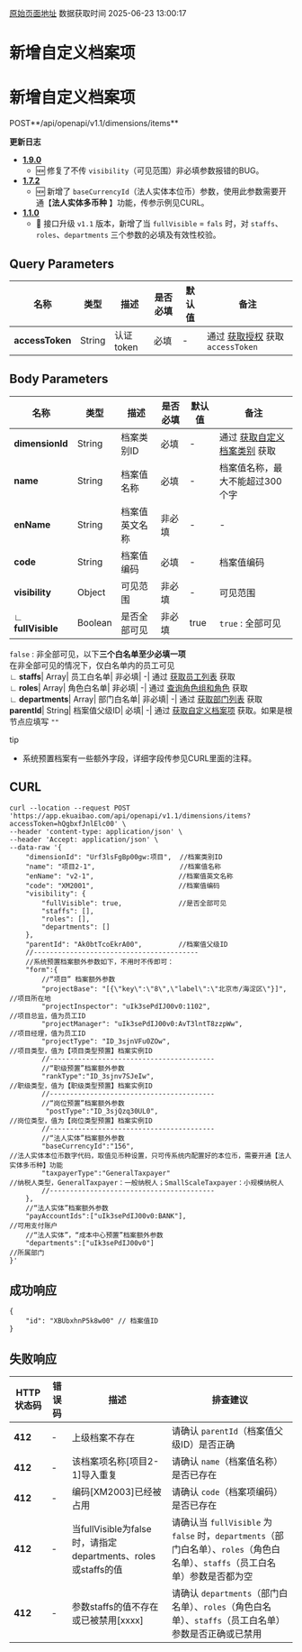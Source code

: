 [原始页面地址](https://docs.ekuaibao.com/docs/open-api/dimensions/creat-dimension-items)
数据获取时间 2025-06-23 13:00:17

# 新增自定义档案项

# 新增自定义档案项  
  
POST**/api/openapi/v1.1/dimensions/items**

**更新日志**

  * [**1.9.0**](/updateLog/update-log#190)
    * 🆕 修复了不传 `visibility`（可见范围）非必填参数报错的BUG。
  * [**1.7.2**](/updateLog/update-log#172)
    * 🆕 新增了 `baseCurrencyId`（法人实体本位币）参数，使用此参数需要开通【**法人实体多币种** 】功能，传参示例见CURL。
  * [**1.1.0**](/updateLog/update-log#110)
    * 🚀 接口升级 `v1.1` 版本，新增了当 `fullVisible` = `fals` 时，对 `staffs`、`roles`、`departments` 三个参数的必填及有效性校验。



## Query Parameters​

名称| 类型| 描述| 是否必填| 默认值| 备注  
---|---|---|---|---|---  
**accessToken**|  String| 认证token| 必填| -| 通过 [获取授权](/docs/open-api/getting-started/auth) 获取 `accessToken`  
  
## Body Parameters​

名称| 类型| 描述| 是否必填| 默认值| 备注  
---|---|---|---|---|---  
**dimensionId**|  String| 档案类别ID| 必填| -| 通过 [获取自定义档案类别](/docs/open-api/dimensions/get-dimensions) 获取  
**name**|  String| 档案值名称| 必填| -| 档案值名称，最大不能超过300个字  
**enName**|  String| 档案值英文名称| 非必填| -| -  
**code**|  String| 档案值编码| 必填| -| 档案值编码  
**visibility**|  Object| 可见范围| 非必填| -| 可见范围  
**∟ fullVisible**|  Boolean| 是否全部可见| 非必填| true| `true` : 全部可见   
`false` : 非全部可见，以下**三个白名单至少必填一项**  
在非全部可见的情况下，仅白名单内的员工可见  
**∟ staffs**|  Array| 员工白名单| 非必填| -| 通过 [获取员工列表](/docs/open-api/corporation/get-all-staffs) 获取  
**∟ roles**|  Array| 角色白名单| 非必填| -| 通过 [查询角色组和角色](/docs/open-api/corporation/get-roles-group) 获取  
**∟ departments**|  Array| 部门白名单| 非必填| -| 通过 [获取部门列表](/docs/open-api/corporation/get-departments) 获取  
**parentId**|  String| 档案值父级ID| 必填| -| 通过 [获取自定义档案项](/docs/open-api/dimensions/get-dimension-items) 获取。如果是根节点应填写 `""`  
  
tip

  * 系统预置档案有一些额外字段，详细字段传参见CURL里面的注释。



## CURL​
    
    
    curl --location --request POST 'https://app.ekuaibao.com/api/openapi/v1.1/dimensions/items?accessToken=hQgbxfJnlElc00' \  
    --header 'content-type: application/json' \  
    --header 'Accept: application/json' \  
    --data-raw '{  
        "dimensionId": "Urf3lsFgBp00gw:项目",  //档案类别ID  
        "name": "项目2-1",                     //档案值名称	  
        "enName": "v2-1",                     //档案值英文名称	  
        "code": "XM2001",                     //档案值编码	  
        "visibility": {  
            "fullVisible": true,              //是否全部可见  
            "staffs": [],  
            "roles": [],  
            "departments": []  
        },  
        "parentId": "Ak0btTcoEkrA00",         //档案值父级ID  
        //-----------------------------------------  
        //系统预置档案额外参数如下，不用时不传即可：          
        "form":{  
            //“项目” 档案额外参数  
            "projectBase": "[{\"key\":\"8\",\"label\":\"北京市/海淀区\"}]", //项目所在地  
            "projectInspector": "uIk3sePdIJ00v0:1102",                     //项目总监，值为员工ID  
            "projectManager": "uIk3sePdIJ00v0:AvT3lntT8zzpWw",             //项目经理，值为员工ID  
            "projectType": "ID_3sjnVFu0ZOw",                               //项目类型，值为【项目类型预置】档案实例ID  
            //-----------------------------------------  
            //“职级预置”档案额外参数  
            "rankType":"ID_3sjnv7SJeIw",                                   //职级类型，值为【职级类型预置】档案实例ID  
            //-----------------------------------------  
            //“岗位预置”档案额外参数  
             "postType":"ID_3sjQzq30UL0",                                  //岗位类型，值为【岗位类型预置】档案实例ID  
            //-----------------------------------------  
            //“法人实体”档案额外参数  
            "baseCurrencyId":"156",                                        //法人实体本位币数字代码，取值见币种设置，只可传系统内配置好的本位币，需要开通【法人实体多币种】功能  
            "taxpayerType":"GeneralTaxpayer"                               //纳税人类型，GeneralTaxpayer：一般纳税人；SmallScaleTaxpayer：小规模纳税人  
            //-----------------------------------------  
        },  
        //“法人实体”档案额外参数  
        "payAccountIds":["uIk3sePdIJ00v0:BANK"],                            //可用支付账户  
        //“法人实体”，“成本中心预置”档案额外参数  
        "departments":["uIk3sePdIJ00v0"]                                    //所属部门  
    }'  
    

## 成功响应​
    
    
    {  
        "id": "XBUbxhnP5k8w00" // 档案值ID  
    }  
    

## 失败响应​

HTTP状态码| 错误码| 描述| 排查建议  
---|---|---|---  
**412**|  -| 上级档案不存在| 请确认 `parentId`（档案值父级ID）是否正确  
**412**|  -| 该档案项名称[项目2-1]导入重复| 请确认 `name`（档案值名称）是否已存在  
**412**|  -| 编码[XM2003]已经被占用| 请确认 `code`（档案项编码）是否已存在  
**412**|  -| 当fullVisible为false时，请指定departments、roles或staffs的值| 请确认当 `fullVisible` 为 `false` 时，`departments`（部门白名单）、`roles`（角色白名单）、`staffs`（员工白名单）参数是否都为空  
**412**|  -| 参数staffs的值不存在或已被禁用[xxxx]| 请确认 `departments`（部门白名单）、`roles`（角色白名单）、`staffs`（员工白名单）参数是否正确或已禁用

